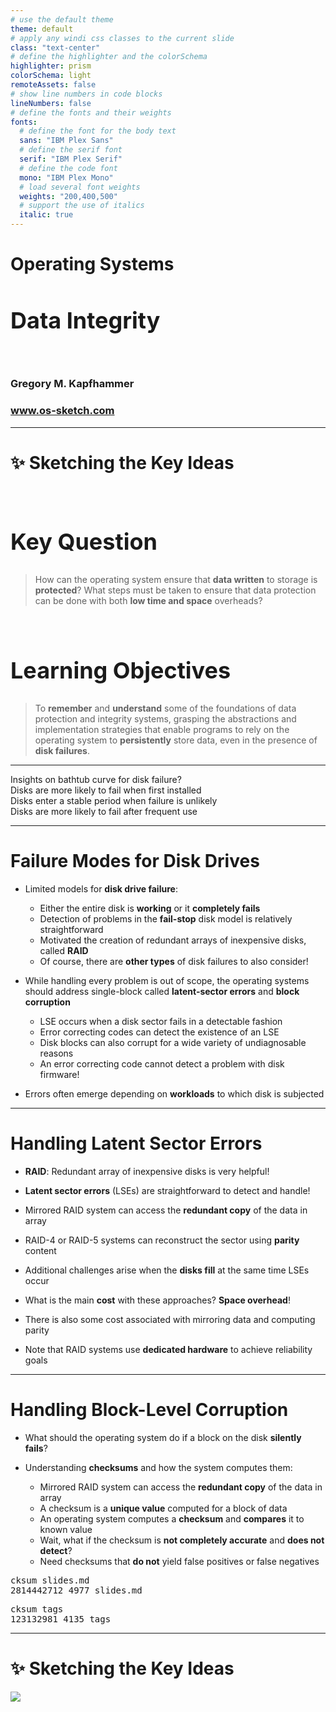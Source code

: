 ```yaml
---
# use the default theme
theme: default
# apply any windi css classes to the current slide
class: "text-center"
# define the highlighter and the colorSchema
highlighter: prism
colorSchema: light
remoteAssets: false
# show line numbers in code blocks
lineNumbers: false
# define the fonts and their weights
fonts:
  # define the font for the body text
  sans: "IBM Plex Sans"
  # define the serif font
  serif: "IBM Plex Serif"
  # define the code font
  mono: "IBM Plex Mono"
  # load several font weights
  weights: "200,400,500"
  # support the use of italics
  italic: true
---
```


[//]: # "Slide Start {{{"

# Operating Systems

## Data Integrity

<div class="container my-5">
  &nbsp;
</div>

### Gregory M. Kapfhammer

### www.os-sketch.com

[//]: # "Slide End }}}"

---

[//]: # "Slide Start {{{"

# ✨ Sketching the Key Ideas

<style>
  h1 {
    @apply mb-0 -mt-1;
  }
  h2 {
    font-size: 36px;
    @apply text-red-600 mb-4;
  }
</style>

<br>

<div v-click>

## Key Question

> How can the operating system ensure that **data written** to storage is
> **protected**? What steps must be taken to ensure that data protection can be
> done with both **low time and space** overheads?

</div>

<br>

<div v-click>

## Learning Objectives

> To **remember** and **understand** some of the foundations of data protection
> and integrity systems, grasping the abstractions and implementation
> strategies that enable programs to rely on the operating system to
> **persistently** store data, even in the presence of **disk failures**.

</div>

[//]: # "Slide End }}}"

---

[//]: # "Slide Start {{{"

<div class="flex row">

<div class="text-7xl text-red-600 font-bold mt-5 ml-4 mb-4">
Insights on bathtub curve for disk failure?
</div>

</div>

<div v-click>

<div class="flex row">

<mdi-tooltip-check class="text-6xl ml-8 mt-6 text-blue-600" />

<div class="text-3xl font-bold mt-10 ml-4">
Disks are more likely to fail when first installed
</div>

</div>

</div>

<div v-click>

<div class="flex row">

<mdi-tooltip-check class="text-6xl ml-8 mt-6 text-blue-600" />

<div class="text-3xl font-bold mt-10 ml-4">
Disks enter a stable period when failure is unlikely
</div>

</div>

</div>

<div v-click>

<div class="flex row">

<mdi-tooltip-check class="text-6xl ml-8 mt-6 text-blue-600" />

<div class="text-3xl font-bold mt-10 ml-4">
Disks are more likely to fail after frequent use
</div>

</div>

</div>

[//]: # "Slide End }}}"

---

[//]: # "Slide Start {{{"

# Failure Modes for Disk Drives

<v-clicks>

- Limited models for **disk drive failure**:

  - Either the entire disk is **working** or it **completely fails**
  - Detection of problems in the **fail-stop** disk model is relatively straightforward
  - Motivated the creation of redundant arrays of inexpensive disks, called **RAID**
  - Of course, there are **other types** of disk failures to also consider!

- While handling every problem is out of scope, the operating systems should
  address single-block called **latent-sector errors** and **block corruption**

  - LSE occurs when a disk sector fails in a detectable fashion
  - Error correcting codes can detect the existence of an LSE
  - Disk blocks can also corrupt for a wide variety of undiagnosable reasons
  - An error correcting code cannot detect a problem with disk firmware!

- Errors often emerge depending on **workloads** to which disk is subjected

</v-clicks>

[//]: # "Slide End }}}"

---

[//]: # "Slide Start {{{"

# Handling Latent Sector Errors

<v-clicks>

- **RAID**: Redundant array of inexpensive disks is very helpful!

- **Latent sector errors** (LSEs) are straightforward to detect and handle!

- Mirrored RAID system can access the **redundant copy** of the data in array

- RAID-4 or RAID-5 systems can reconstruct the sector using **parity** content

- Additional challenges arise when the **disks fill** at the same time LSEs occur

- What is the main **cost** with these approaches? **Space overhead**!

- There is also some cost associated with mirroring data and computing parity

- Note that RAID systems use **dedicated hardware** to achieve reliability goals

</v-clicks>

[//]: # "Slide End }}}"

---

[//]: # "Slide Start {{{"

# Handling Block-Level Corruption

<v-clicks>

- What should the operating system do if a block on the disk **silently fails**?

- Understanding **checksums** and how the system computes them:

    - Mirrored RAID system can access the **redundant copy** of the data in array
    - A checksum is a **unique value** computed for a block of data
    - An operating system computes a **checksum** and **compares** it to known value
    - Wait, what if the checksum is **not completely accurate** and **does not detect**?
    - Need checksums that **do not** yield false positives or false negatives

</v-clicks>

<div class="border-2 rounded-2xl border-gray-700 bg-gray-300 p-5 mt-3 mb-5">
<pre>
cksum slides.md
2814442712 4977 slides.md
</pre>
</div>

<div class="border-2 rounded-2xl border-gray-700 bg-gray-300 p-5 mt-3 mb-5">
<pre>
cksum tags
123132981 4135 tags
</pre>
</div>

[//]: # "Slide End }}}"

---

[//]: # "Slide Start {{{"

# ✨ Sketching the Key Ideas

<img src="/os-sketch-io-introduction.svg" class="ml-1 mt-8 h-100" />

[//]: # "Slide End }}}"
